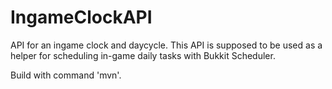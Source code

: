 # IngameClockAPI
API for an ingame clock and daycycle. This API is supposed to be used as a helper for scheduling in-game daily tasks with Bukkit Scheduler.

Build with command 'mvn'.
